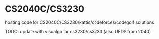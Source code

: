 # CS2040C/CS3230
hosting code for CS2040C/CS3230/kattis/codeforces/codegolf solutions

TODO: update with visualgo for cs3230/cs3233 (also UFDS from 2040)
